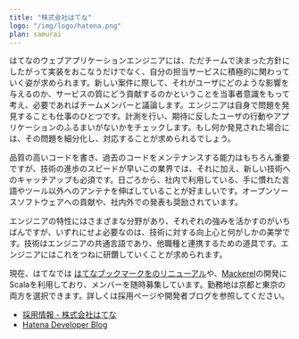 ```yaml
---
title: "株式会社はてな"
logo: "/img/logo/hatena.png"
plan: samurai
---
```

はてなのウェブアプリケーションエンジニアには、ただチームで決まった方針にしたがって実装をおこなうだけでなく、自分の担当サービスに積極的に関わっていく姿が求められます。新しい案件に際して、それがユーザにどのような影響を与えるのか、サービスの質にどう貢献するのかということを当事者意識をもって考え、必要であればチームメンバーと議論します。エンジニアは自身で問題を発見することも仕事のひとつです。計測を行い、期待に反したユーザの行動やアプリケーションのふるまいがないかをチェックします。もし何か発見された場合には、その問題を細分化し、対応することが求められるでしょう。

品質の高いコードを書き、過去のコードをメンテナンスする能力はもちろん重要ですが、技術の進歩のスピードが早いこの業界では、それに加え、新しい技術へのキャッチアップも必須です。日ごろから、社内で利用している、手に慣れた言語やツール以外へのアンテナを伸ばしていることが好ましいです。オープンソースソフトウェアへの貢献や、社内外での発表も奨励されています。

エンジニアの特性にはさまざまな分野があり、それぞれの強みを活かすのがいちばんですが、いずれにせよ必要なのは、技術に対する向上心と何がしかの美学です。技術はエンジニアの共通言語であり、他職種と連携するための道具です。エンジニアにはこれをつねに研鑽していくことが求められます。

現在、はてなでは [はてなブックマークをのリニューアル](http://www.slideshare.net/oarat/2015-0801-scala)や、[Mackerel](https://mackerel.io/)の開発にScalaを利用しており、メンバーを随時募集しています。勤務地は京都と東京の両方を選択できます。詳しくは採用ページや開発者ブログを参照してください。

* [採用情報 - 株式会社はてな](http://hatenacorp.jp/recruit/career/application-engineer)
* [Hatena Developer Blog](http://developer.hatenastaff.com/)
